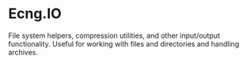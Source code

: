 # Ecng.IO

File system helpers, compression utilities, and other input/output
functionality. Useful for working with files and directories and handling
archives.
